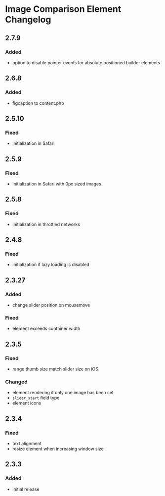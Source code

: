 # Image Comparison Element Changelog

## 2.7.9

### Added

- option to disable pointer events for absolute positioned builder elements

## 2.6.8

### Added

- figcaption to content.php

## 2.5.10

### Fixed

- initialization in Safari

## 2.5.9

### Fixed

- initialization in Safari with 0px sized images

## 2.5.8

### Fixed

- initialization in throttled networks

## 2.4.8

### Fixed

- initialization if lazy loading is disabled

## 2.3.27

### Added

- change slider position on mousemove

### Fixed

- element exceeds container width

## 2.3.5

### Fixed

- range thumb size match slider size on iOS

### Changed

- element rendering if only one image has been set
- `slider_start` field type
- element icons

## 2.3.4

### Fixed

- text alignment
- resize element when increasing window size

## 2.3.3

### Added

- initial release
